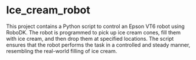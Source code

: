 # Ice_cream_robot


This project contains a Python script to control an Epson VT6 robot using RoboDK. The robot is programmed to pick up ice cream cones, fill them with ice cream, and then drop them at specified locations. The script ensures that the robot performs the task in a controlled and steady manner, resembling the real-world filling of ice cream.
